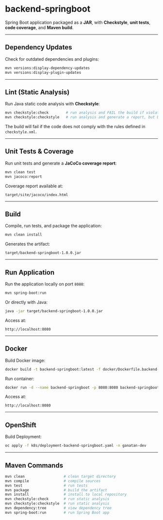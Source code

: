 # backend-springboot

Spring Boot application packaged as a **JAR**, with **Checkstyle**, **unit tests**, **code coverage**, and **Maven build**.

---

## Dependency Updates

Check for outdated dependencies and plugins:

```bash
mvn versions:display-dependency-updates
mvn versions:display-plugin-updates
```

---

## Lint (Static Analysis)

Run Java static code analysis with **Checkstyle**:

```bash
mvn checkstyle:check        # run analysis and FAIL the build if violations are found
mvn checkstyle:checkstyle   # run analysis and generate a report, but DO NOT fail the build
```

The build will fail if the code does not comply with the rules defined in `checkstyle.xml`.

---

## Unit Tests & Coverage

Run unit tests and generate a **JaCoCo coverage report**:

```bash
mvn clean test
mvn jacoco:report
```

Coverage report available at:

```
target/site/jacoco/index.html
```

---

## Build

Compile, run tests, and package the application:

```bash
mvn clean install
```

Generates the artifact:

```
target/backend-springboot-1.0.0.jar
```

---

## Run Application

Run the application locally on port `8080`:

```bash
mvn spring-boot:run
```

Or directly with Java:

```bash
java -jar target/backend-springboot-1.0.0.jar
```

Access at:

```
http://localhost:8080
```

---

## Docker

Build Docker image:

```bash
docker build -t backend-springboot:latest -f docker/Dockerfile.backend-springboot .
```

Run container:

```bash
docker run -d --name backend-springboot -p 8080:8080 backend-springboot:latest
```

Access at:

```
http://localhost:8080
```

---

## OpenShift

Build Deployment:

```bash
oc apply -f k8s/deployment-backend-springboot.yaml -n ganatan-dev
```


---
## Maven Commands

```bash
mvn clean                  # clean target directory
mvn compile                # compile sources
mvn test                   # run tests
mvn package                # build the artifact
mvn install                # install to local repository
mvn checkstyle:check       # run static analysis
mvn checkstyle:checkstyle  # run static analysis
mvn dependency:tree        # view dependency tree
mvn spring-boot:run        # run Spring Boot app
```
